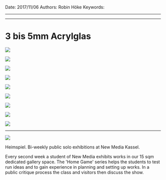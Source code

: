 Date: 2017/11/06
Authors: Robin Höke
Keywords:

---
---

# 3 bis 5mm Acrylglas

![](3-bis-5mm-acrylglass00.jpg)

![](3-bis-5mm-acrylglass01.jpg)

![](3-bis-5mm-acrylglass02.jpg)

![](3-bis-5mm-acrylglass03.jpg)

![](3-bis-5mm-acrylglass04.jpg)

![](3-bis-5mm-acrylglass05.jpg)

![](3-bis-5mm-acrylglass06.jpg)

![](3-bis-5mm-acrylglass07.jpg)

![](3-bis-5mm-acrylglass08.jpg)


---

![](heimspiel_12_robin.png)

Heimspiel. Bi-weekly public solo exhibitions at New Media Kassel.

Every second week a student of New Media exhibits works in our 15 sqm
dedicated gallery space. The 'Home Game' series helps the students to
test run ideas and to gain experience in planning and setting up works.
In a public critique process the class and visitors then discuss the show.
